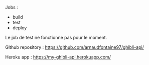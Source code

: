 Jobs :

  - build
  - test
  - deploy

Le job de test ne fonctionne pas pour le moment.

Github repository : https://github.com/arnaudfontaine97/ghibli-api/

Heroku app : https://my-ghibli-api.herokuapp.com/